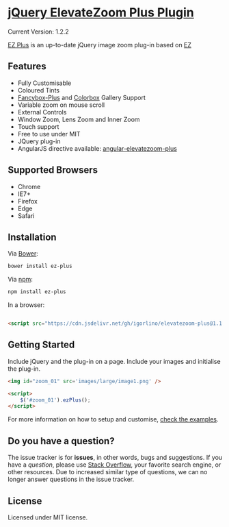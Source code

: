 [jQuery ElevateZoom Plus Plugin](http://igorlino.github.io/elevatezoom-plus/)
================================
Current Version: 1.2.2

[EZ Plus](http://igorlino.github.io/elevatezoom-plus/) is an up-to-date jQuery image zoom plug-in based on [EZ](https://github.com/elevateweb/elevatezoom)

## Features

- Fully Customisable
- Coloured Tints
- [Fancybox-Plus](http://igorlino.github.io/fancybox-plus/) and [Colorbox](http://www.jacklmoore.com/colorbox/) Gallery Support
- Variable zoom on mouse scroll
- External Controls
- Window Zoom, Lens Zoom and Inner Zoom
- Touch support
- Free to use under MIT
- JQuery plug-in
- AngularJS directive available: [angular-elevatezoom-plus](https://github.com/igorlino/angular-elevatezoom-plus)

## Supported Browsers

- Chrome
- IE7+
- Firefox
- Edge
- Safari

## Installation

Via [Bower](http://bower.io/):

```bash
bower install ez-plus
```

Via [npm](https://www.npmjs.com/):

```bash
npm install ez-plus
```

In a browser:

```html

<script src="https://cdn.jsdelivr.net/gh/igorlino/elevatezoom-plus@1.1.20/src/jquery.ez-plus.js"></script>
```

## Getting Started

Include jQuery and the plug-in on a page. Include your images and initialise the plug-in.

```html
<img id="zoom_01" src='images/large/image1.png' />

<script>
    $('#zoom_01').ezPlus();
</script>
```

For more information on how to setup and customise, [check the examples](http://igorlino.github.io/elevatezoom-plus/).

## Do you have a question?

The issue tracker is for **issues**, in other words, bugs and suggestions.
If you have a *question*, please use [Stack Overflow](http://stackoverflow.com/questions/tagged/elevatezoom), your favorite search engine, or other resources.
Due to increased similar type of questions, we can no longer answer questions in the issue tracker.

## License
Licensed under MIT license.
